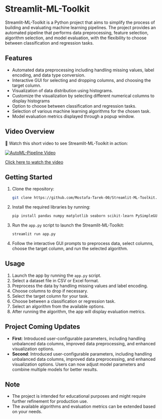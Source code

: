 # Streamlit-ML-Toolkit

Streamlit-ML-Toolkit is a Python project that aims to simplify the process of building and evaluating machine learning pipelines. The project provides an automated pipeline that performs data preprocessing, feature selection, algorithm selection, and model evaluation, with the flexibility to choose between classification and regression tasks.

## Features

- Automated data preprocessing including handling missing values, label encoding, and data type conversion.
- Interactive GUI for selecting and dropping columns, and choosing the target column.
- Visualization of data distribution using histograms.
- Customize the visualization by selecting different numerical columns to display histograms
- Option to choose between classification and regression tasks.
- Selection of various machine learning algorithms for the chosen task.
- Model evaluation metrics displayed through a popup window.

## Video Overview

🎥 Watch this short video to see Streamlit-ML-Toolkit in action:

[![AutoML-Pipeline Video](https://img.youtube.com/vi/EVEbTLVU-Ws/0.jpg)](https://www.youtube.com/watch?v=EVEbTLVU-Ws)

[Click here to watch the video](https://www.youtube.com/watch?v=EVEbTLVU-Ws)

## Getting Started

1. Clone the repository:
   ```bash
   git clone https://github.com/Mostafa-Tarek-00/Streamlit-ML-Toolkit.git
   ```

2. Install the required libraries by running:
   ```bash
   pip install pandas numpy matplotlib seaborn scikit-learn PySimpleGUI xgboost streamlit
   ```

3. Run the `app.py` script to launch the Streamlit-ML-Toolkit:
   ```bash
   streamlit run app.py
   ```
   
4. Follow the interactive GUI prompts to preprocess data, select columns, choose the target column, and run the selected algorithm.

## Usage

1. Launch the app by running the `app.py` script.
2. Select a dataset file in CSV or Excel format.
3. Preprocess the data by handling missing values and label encoding.
4. Choose columns to drop if necessary.
5. Select the target column for your task.
6. Choose between a classification or regression task.
7. Select an algorithm from the available options.
8. After running the algorithm, the app will display evaluation metrics.

## Project Coming Updates

- **First**: Introduced user-configurable parameters, including handling unbalanced data columns, improved data preprocessing, and enhanced visualization options.
- **Second**: Introduced user-configurable parameters, including handling unbalanced data columns, improved data preprocessing, and enhanced visualization options. Users can now adjust model parameters and combine multiple models for better results.

## Note

- The project is intended for educational purposes and might require further refinement for production use.
- The available algorithms and evaluation metrics can be extended based on your needs.

